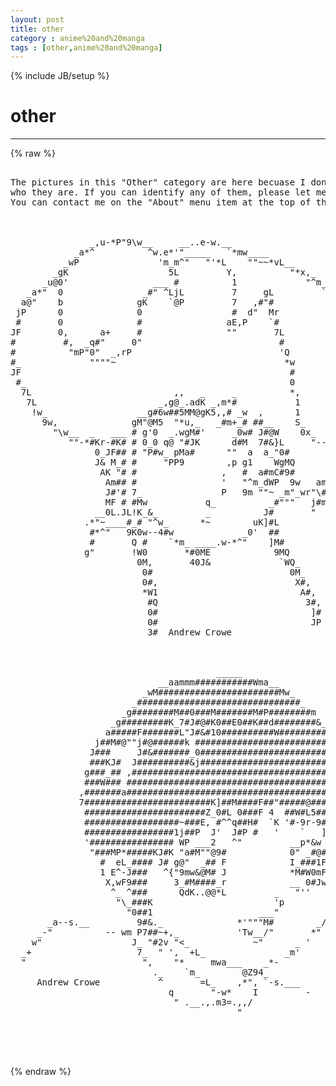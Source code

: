 ```yaml
---
layout: post
title: other
category : anime%20and%20manga
tags : [other,anime%20and%20manga]
---
```

{% include JB/setup %}
# other
---
{% raw %}
<pre>

The pictures in this &quot;Other&quot; category are here becuase I don&#039;t know 
who they are. If you can identify any of them, please let me know. 
You can contact me on the &quot;About&quot; menu item at the top of the page.



               _,u-*P&quot;9\w__     __..e-w.__                                 
            _a*^          ^w.e*&#039;&quot;_____   `*mw____                          
          _wP               &#039;m_m^&quot;   &quot;&#039;*L    &quot;&quot;~~*vL__                     
        _gK                   5L         Y,          &quot;*x,_                 
      _u@0&#039;                ___ #          1             &quot;^m_               
   _a*&quot;  0               _#&quot; ^LjL         7     gL         `#r--x,_        
  a@&quot;    b              gK    `@P         7   ,#&quot;#           \_  &quot;^w       
 jP      0              0                 #  d&quot;  Mr            &quot;,   9w     
 #       0              #                aE,P    `#              #,  *#w   
JF       0,      a+     #                &quot;&quot;       7L              9,   &quot;g_ 
#         #,  _q#&quot;     0&quot;                          #               9_    Q 
#          &quot;mP&quot;0&quot;  _,rP                            &#039;Q             __7w   0 
#_             &quot;&quot;&quot;&quot;~                                *w             P#MW  E 
JF                                                   #               ?L  *K
 #_                                                  0                 aw# 
  7L                           ,,   _     _          *,         __       #&#039;
   7L                       _,g@_.adK _,m*#           1         #^6,     5_
    !w_                 __g#6w##5MM@gK5,,# _w  ,      1        g&#039;  9,     0
      9w,              gM&quot;@M5  &quot;*u,_   _#m+_# ##__    S_      _#   JFam,  5
        &quot;\w__  _   ___ # g&#039;0  _.wgM#&#039;     _0w# J#@W    0x_  _J@     ## &#039;# d
           &quot;&quot;-*#Kr-#K# # 0_0 q@ &quot;#JK      d#M  7#&amp;}L     &quot;--P       J#r 9g#
                0_JF## # &quot;P#w_ pMa#      &quot;&quot;  a  a_&quot;0#               jF   d&quot;
                J&amp; M_# #     &quot;PP9        ,p g1    WgMQ             a#L _#&quot; 
                 AK &quot;# #                ,   #  a#mC#9#            d&#039;JL/&quot;   
                  Am## #                &#039;   &quot;^m_dWP  9w   am    a#~ -&quot;   : 
                  J#&#039;# 7_               P   9m &quot;&quot;~ _m&quot;_wr&quot;\# _pP&quot;          
                  MF # #Mw           q_          _#&quot;&quot;&quot;   j#m^&quot;             
                __0L.JL!K_&amp;_         _          J#       &quot;                 
              .*&quot;~____#_# &quot;^w_      *~        uK]#L                        
               #*^&quot;   9K0w--4#w             _0&#039;  ##                        
               #       Q #    `*m_ ____.w-*^&quot;    ]M#                       
              g&quot;       !W0       *#0ME            9MQ                      
                        0M,       40J&amp;             `WQ_                    
                         0#                          0M_                   
                         0#,                          X#,                  
                         *W1                           A#,                 
                          #Q                            3#,                
                          0#                             ]#                
                          0#                             JP                
                          3#  Andrew Crowe                                 
                                                                           


                                       _____                          
                            __aammm###########Wma__                   
                         _wM#######################Mw_                
                       _###############################_              
                     _g########M##0###M#######M#P########m            
                   _g#########K_7#J#@#K0##E0##K##d########&amp;_          
                  a#####F#######L&quot;J#&amp;#10##########W#########L         
                j##M#@&quot;&quot;j#@######k ###########################g_      
               J###     J#&amp;#######_0###########################&amp;      
               ###KJ#  J##########&amp;j############################L     
              g###_## ,#########################################L     
              ###W### ###########################################     
             ,#######a###########################################     
             7########################K]##M####F##&quot;#####@########     
              #######################Z_0#L 0###F 4  ##W#L5#######     
              ##################~###E, #^^q##H#  `K &#039;#-9r-9#M####     
              #################1j##P  J&#039;  J#P #   &#039;    `   ]F0###     
              &#039;################ WP ___2   ^&quot;         __p*&amp;w _ ###     
               &quot;###MP*#####KJ#K &quot;a#M&quot;&quot;@9#            0&quot; _#@# J###     
                 #  eL_#### J# g@&quot;  _## F            I_###1F I10L     
                 1 E^-J###   ^{&quot;9mw&amp;@M# J            *M#W0mF I1&quot;      
                  X,wF9###     3_#M####_r            __ 0#Jw 0        
                   ^_ ^###      QdK..@@*L         _   &quot;&#039;&#039;    I        
                    &quot;\_###K                       &#039;p         f        
                      &quot;0##1                    ___&quot;         +         
       _a--s.__         9#&amp;._              *&#039;&quot;&quot;&quot;M#        _/          
     _-&quot;          -- wm P7##~+,_           &#039;Tw__/&quot;       *&quot;           
    w&quot;                 J_ &quot;#2v &quot;&lt;_            ~&quot;      _ &#039;             
  _+                    7_  &quot; &#039;,  +L_               _m&#039;               
  &quot;                      &quot;,    &quot;*     mwa___    _*-                   
                           ._    `m_        @Z94_                     
     Andrew Crowe           ^       =L_    ,*&quot;, `-s.___               
                              q       &quot;-w*    I         -             
                               &quot; .__.,.m3=.,,/                        
                                           &quot;                          
                                                                      


 </pre>
{% endraw %}
